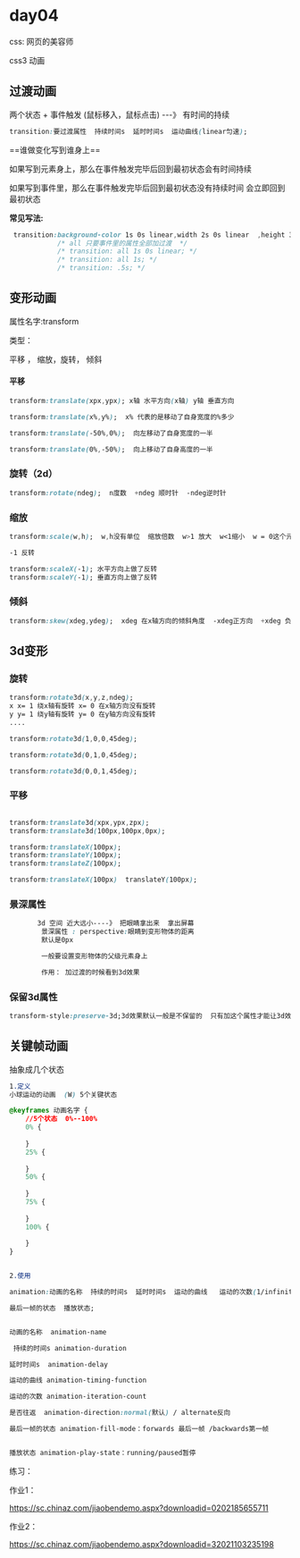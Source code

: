 # day04

css: 网页的美容师

css3   动画 



## 过渡动画

两个状态  +  事件触发 (鼠标移入，鼠标点击) ---》 有时间的持续

```css
transition:要过渡属性  持续时间s  延时时间s  运动曲线(linear匀速);
```

==谁做变化写到谁身上==

如果写到元素身上，那么在事件触发完毕后回到最初状态会有时间持续

如果写到事件里，那么在事件触发完毕后回到最初状态没有持续时间 会立即回到最初状态



**常见写法:**

```css
 transition:background-color 1s 0s linear,width 2s 0s linear  ,height 3s 0s linear  ;
            /* all 只要事件里的属性全部加过渡  */
            /* transition: all 1s 0s linear; */
            /* transition: all 1s; */
            /* transition: .5s; */
```



## 变形动画

属性名字:transform 

类型：

平移 ， 缩放，旋转， 倾斜 

#### 平移

```css
transform:translate(xpx,ypx); x轴 水平方向(x轴) y轴 垂直方向

transform:translate(x%,y%);  x% 代表的是移动了自身宽度的%多少

transform:translate(-50%,0%);  向左移动了自身宽度的一半

transform:translate(0%,-50%);  向上移动了自身高度的一半
```



### 旋转（2d）

```css
transform:rotate(ndeg);  n度数  +ndeg 顺时针  -ndeg逆时针
```



### 缩放

```css
transform:scale(w,h);  w,h没有单位  缩放倍数  w>1 放大  w<1缩小  w = 0这个元素就消失

-1 反转  

transform:scaleX(-1); 水平方向上做了反转
transform:scaleY(-1); 垂直方向上做了反转
```

### 倾斜

```css
transform:skew(xdeg,ydeg);  xdeg 在x轴方向的倾斜角度  -xdeg正方向  +xdeg 负方向
```





## 3d变形

### 旋转

```css
transform:rotate3d(x,y,z,ndeg);
x x= 1 绕x轴有旋转 x= 0 在x轴方向没有旋转
y y= 1 绕y轴有旋转 y= 0 在y轴方向没有旋转
....

transform:rotate3d(1,0,0,45deg);

transform:rotate3d(0,1,0,45deg);

transform:rotate3d(0,0,1,45deg);
```





### 平移

```css

transform:translate3d(xpx,ypx,zpx);
transform:translate3d(100px,100px,0px);

transform:translateX(100px);
transform:translateY(100px);
transform:translateZ(100px);

transform:translateX(100px)  translateY(100px);
```



### 景深属性

```css
       3d 空间 近大远小----》 把眼睛拿出来  拿出屏幕 
        景深属性 : perspective:眼睛到变形物体的距离 
        默认是0px

        一般要设置变形物体的父级元素身上

        作用： 加过渡的时候看到3d效果 
```

### 保留3d属性

```css
transform-style:preserve-3d;3d效果默认一般是不保留的  只有加这个属性才能让3d效果在没有事件触发的情况下保留下来
```







## 关键帧动画

抽象成几个状态     

```css
1.定义
小球运动的动画  (W) 5个关键状态

@keyframes 动画名字 {
    //5个状态  0%--100% 
    0% {
      
    }
    25% {
       
    }
    50% {
        
    }
    75% {
        
    }
    100% {
        
    }
}


2.使用

animation:动画的名称  持续的时间s  延时时间s  运动的曲线   运动的次数(1/infinite)   是否往返 

最后一帧的状态  播放状态;


动画的名称  animation-name

 持续的时间s animation-duration

延时时间s  animation-delay

运动的曲线 animation-timing-function

运动的次数 animation-iteration-count

是否往返  animation-direction:normal(默认) / alternate反向 

最后一帧的状态 animation-fill-mode：forwards 最后一帧 /backwards第一帧


播放状态 animation-play-state：running/paused暂停
```



练习：

作业1：

https://sc.chinaz.com/jiaobendemo.aspx?downloadid=0202185655711



作业2：

https://sc.chinaz.com/jiaobendemo.aspx?downloadid=32021103235198